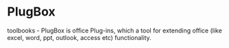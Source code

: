 # PlugBox
toolbooks - PlugBox is office Plug-ins, which a tool for extending office (like excel, word, ppt, outlook, access etc) functionality.
